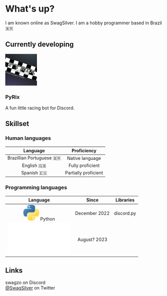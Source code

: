 # What's up?

I am known online as SwagSilver. I am a hobby programmer based in Brazil 🇧🇷

## Currently developing

<img src="assets/pyrix.jpg" width="100" height="100">

### PyRix

A fun little racing bot for Discord.

## Skillset

### Human languages
Language|Proficiency
:------:|:---------:
Brazillian Portuguese 🇧🇷|Native language
English 🇬🇧|Fully proficient
Spanish 🇪🇸|Partially proficient

### Programming languages
Language|Since|Libraries
:------:|:---:|:-------:
<img src="assets/py.svg" width="50" height="50"> Python|December 2022|discord.py
![PHP](assets/php.svg)|August? 2023

## Links

swagzo on Discord<br>
[@SwagSilver](https://twitter.com/SwagSilverr_?t=CkK_pOSpYhYDMduHYmAU-g&s=09) on Twitter
